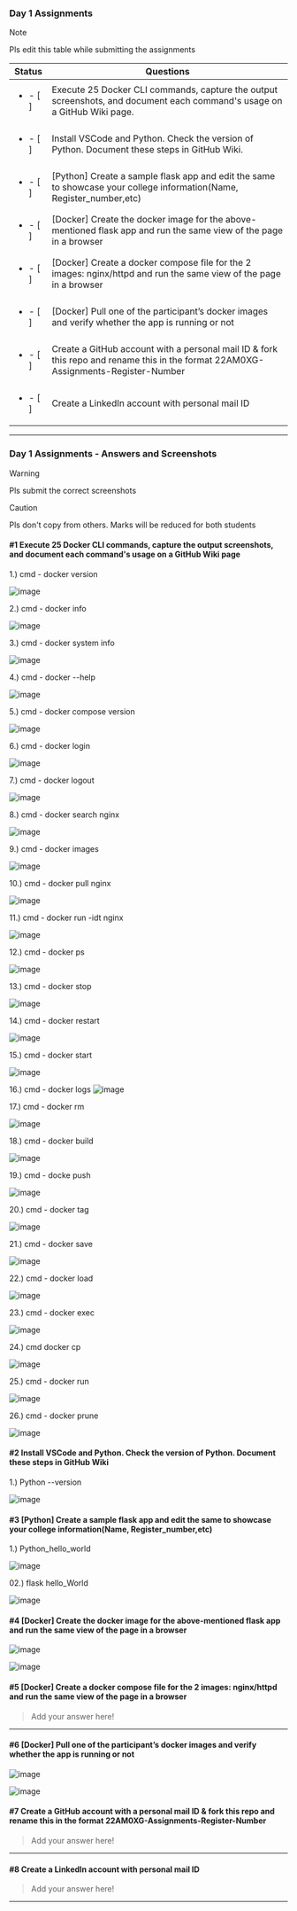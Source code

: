 ### Day 1 Assignments

> [!NOTE]
> Pls edit this table while submitting the assignments

| Status         | Questions     | 
|----------------|---------------|
| <ul><li>- [ ] </li></ul> | Execute 25 Docker CLI commands, capture the output screenshots, and document each command's usage on a GitHub Wiki page. |
| <ul><li>- [ ] </li></ul> | Install VSCode and Python. Check the version of Python. Document these steps in GitHub Wiki. |
| <ul><li>- [ ] </li></ul> | [Python] Create a sample flask app and edit the same to showcase your college information(Name, Register_number,etc) |
| <ul><li>- [ ] </li></ul> | [Docker] Create the docker image for the above-mentioned flask app and run the same view of the page in a browser |
| <ul><li>- [ ] </li></ul> | [Docker] Create a docker compose file for the 2 images: nginx/httpd and run the same view of the page in a browser |
| <ul><li>- [ ] </li></ul> | [Docker] Pull one of the participant’s docker images and verify whether the app is running or not  |
| <ul><li>- [ ] </li></ul> | Create a GitHub account with a personal mail ID & fork this repo and rename this in the format 22AM0XG-Assignments-Register-Number  |
| <ul><li>- [ ] </li></ul> | Create a LinkedIn account with personal mail ID  |

***

### Day 1 Assignments - Answers and Screenshots

> [!WARNING]
> Pls submit the correct screenshots

> [!CAUTION]
> Pls don't copy from others. Marks will be reduced for both students

#### #1 Execute 25 Docker CLI commands, capture the output screenshots, and document each command's usage on a GitHub Wiki page

1.) cmd - docker version 

![image](https://github.com/user-attachments/assets/2a7f862b-2305-4935-a781-4e3a6d0cca2d)

2.) cmd - docker info

![image](https://github.com/user-attachments/assets/1c9cb42a-8911-47f3-828f-27ad9e2be3f3)

3.) cmd - docker system info

![image](https://github.com/user-attachments/assets/8bc9db65-4762-4a71-b298-1fe096e9a666)

4.) cmd - docker --help

![image](https://github.com/user-attachments/assets/b1dc097e-0fc9-480c-a879-b949eea735d7)

5.) cmd - docker compose version

![image](https://github.com/user-attachments/assets/d9edb938-d39e-404f-b33d-60beb3fc306c)

6.) cmd - docker login

![image](https://github.com/user-attachments/assets/a7aaa4e2-acc7-4a84-b890-40b6badbd4f4)

7.) cmd - docker logout

![image](https://github.com/user-attachments/assets/c921e221-4045-4f6b-85aa-86a9fd1f9288)

8.) cmd - docker search nginx

![image](https://github.com/user-attachments/assets/47d5ba5b-ff90-4140-808b-021564df6f2d)

9.) cmd - docker images 

![image](https://github.com/user-attachments/assets/e58ec73b-9bc9-4c6c-bdf5-f20a9e28e159)

10.) cmd - docker pull nginx

![image](https://github.com/user-attachments/assets/c8d9c4a5-4b13-42b5-9c02-48187a8c99be)

11.) cmd - docker run -idt nginx

![image](https://github.com/user-attachments/assets/9e251e58-0615-45b5-be2a-8ee25a2b9e60)

12.) cmd - docker ps

![image](https://github.com/user-attachments/assets/9ac80469-865b-4df5-9867-473efcb6f4aa)

13.) cmd - docker stop 

![image](https://github.com/user-attachments/assets/c5f2fb4f-9310-4f60-a0fb-cf5740340daa)

14.) cmd - docker restart 

![image](https://github.com/user-attachments/assets/4579aad8-3eaa-4161-9b74-f2c4fe5f6fbb)

15.) cmd - docker start

![image](https://github.com/user-attachments/assets/12ef87dd-3d81-4db8-bb5d-8553db2d57db)

16.) cmd - docker logs
![image](https://github.com/user-attachments/assets/9632766a-e384-464b-ae52-f0172e198652)

17.) cmd - docker rm 

![image](https://github.com/user-attachments/assets/81d3770d-8cbb-4d6e-808c-fdebb2abb9f5)

18.) cmd - docker build

![image](https://github.com/user-attachments/assets/37413414-7abf-4357-9838-6b38dc0df860)

19.) cmd - docke push

![image](https://github.com/user-attachments/assets/8512c448-86b3-41ee-9f5e-1a75191a2340)


20.) cmd - docker tag

![image](https://github.com/user-attachments/assets/c1ee6ec4-72b9-46fb-a5e7-000a37af6cb6)

21.) cmd - docker save

![image](https://github.com/user-attachments/assets/45f87be7-8b7f-4b3b-9801-1a73dca70887)

22.) cmd - docker load 

![image](https://github.com/user-attachments/assets/974e84ea-9ea4-45ab-8373-05cc970a94c1)

23.) cmd - docker exec

![image](https://github.com/user-attachments/assets/7e566516-d1f9-429b-a9ff-9dd7dc5665ee)

24.) cmd docker cp

![image](https://github.com/user-attachments/assets/a2645541-242a-4702-8ae8-dfb6f77345ea)

25.) cmd - docker run

![image](https://github.com/user-attachments/assets/71b922d7-efef-4f9e-ab6c-af4941012e13)

26.) cmd - docker prune 

![image](https://github.com/user-attachments/assets/7497ee34-fbc0-4fd9-9aa2-aac98a95053a)


#### #2 Install VSCode and Python. Check the version of Python. Document these steps in GitHub Wiki

1.) Python --version


![image](https://github.com/user-attachments/assets/63c17e00-6b3d-48ee-a274-3758d8616a8b)


#### #3 [Python] Create a sample flask app and edit the same to showcase your college information(Name, Register_number,etc)

1.) Python_hello_world

![image](https://github.com/user-attachments/assets/5f60d564-d68d-4e6d-b94a-cc8f834bea6e)

02.) flask hello_World

![image](https://github.com/user-attachments/assets/79b41506-0e52-4b7d-a71e-f75183d59884)



#### #4 [Docker] Create the docker image for the above-mentioned flask app and run the same view of the page in a browser

![image](https://github.com/user-attachments/assets/53e46c33-8565-4425-8794-afcaa86958e8)

![image](https://github.com/user-attachments/assets/1d1e8499-18e2-41b1-af8b-cc03a82c5c5b)

#### #5 [Docker] Create a docker compose file for the 2 images: nginx/httpd and run the same view of the page in a browser
> Add your answer here!

***

#### #6 [Docker] Pull one of the participant’s docker images and verify whether the app is running or not

![image](https://github.com/user-attachments/assets/4e6e2a77-5a15-44b4-891e-cf92846c53fd)


![image](https://github.com/user-attachments/assets/d24b8bdf-2be7-4888-a949-20942d227c09)

#### #7 Create a GitHub account with a personal mail ID & fork this repo and rename this in the format 22AM0XG-Assignments-Register-Number
> Add your answer here!

***

#### #8 Create a LinkedIn account with personal mail ID
> Add your answer here!

***
